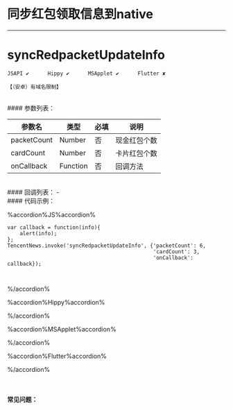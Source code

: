 # 同步红包领取信息到native
---
# syncRedpacketUpdateInfo

```
JSAPI ✔      Hippy ✔      MSApplet ✔      Flutter ✘

【（安卓）有域名限制】

```
<br>
#### 参数列表：

|参数名|类型|必填|说明|
|-|-|-|-| 
|packetCount|Number|否|现金红包个数|
|cardCount|Number|否|卡片红包个数|
|onCallback|Function|否|回调方法|
<br>
#### 回调列表：
-
<br>
#### 代码示例：


%accordion%JS%accordion%

```
var callback = function(info){
    alert(info);
};
TencentNews.invoke('syncRedpacketUpdateInfo', {'packetCount': 6,
                                               'cardCount': 3,
                                               'onCallback': callback});



```

%/accordion%

%accordion%Hippy%accordion%

%/accordion%

%accordion%MSApplet%accordion%

%/accordion%

%accordion%Flutter%accordion%

%/accordion%

<br>

#### 常见问题：
